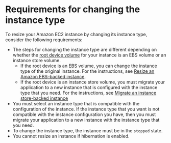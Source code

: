 # Requirements for changing the instance type<a name="resize-requirements"></a>

To resize your Amazon EC2 instance by changing its instance type, consider the following requirements:
+ The steps for changing the instance type are different depending on whether the [root device volume](RootDeviceStorage.md) for your instance is an EBS volume or an instance store volume\.
  + If the root device is an EBS volume, you can change the instance type of the original instance\. For the instructions, see [Resize an Amazon EBS–backed instance](resize-ebs-backed-instance.md)\.
  + If the root device is an instance store volume, you must migrate your application to a new instance that is configured with the instance type that you need\. For the instructions, see [Migrate an instance store\-backed instance](resize-instance-store-backed-instance.md)
+ You must select an instance type that is compatible with the configuration of the instance\. If the instance type that you want is not compatible with the instance configuration you have, then you must migrate your application to a new instance with the instance type that you need\.
+ To change the instance type, the instance must be in the `stopped` state\.
+ You cannot resize an instance if hibernation is enabled\.